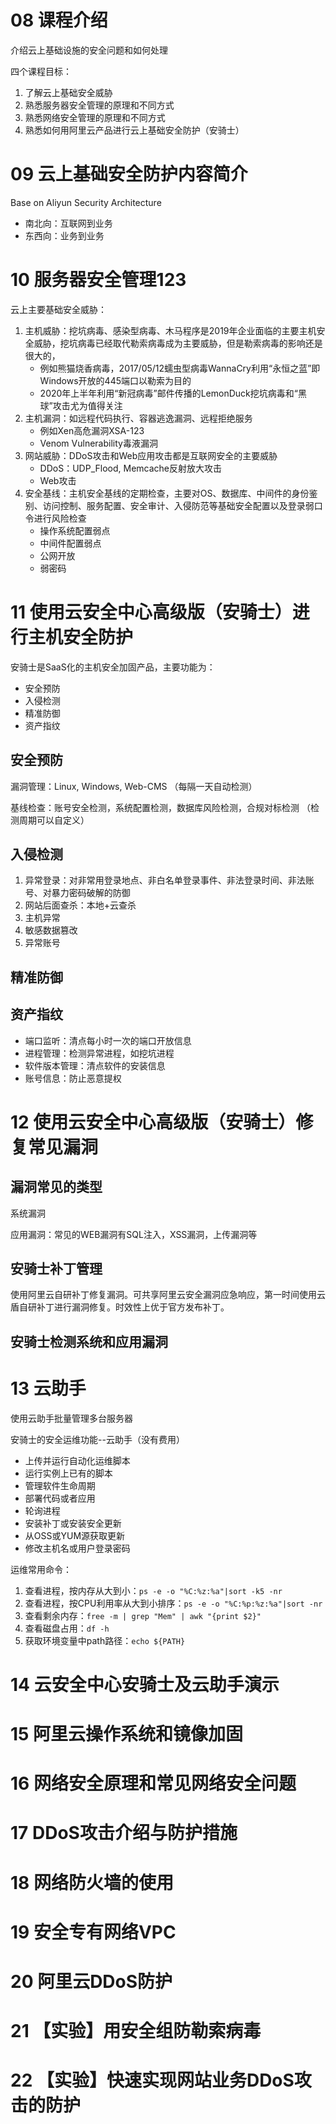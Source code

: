 # 08 课程介绍

介绍云上基础设施的安全问题和如何处理

四个课程目标：

1. 了解云上基础安全威胁
2. 熟悉服务器安全管理的原理和不同方式
3. 熟悉网络安全管理的原理和不同方式
4. 熟悉如何用阿里云产品进行云上基础安全防护（安骑士）

# 09 云上基础安全防护内容简介

Base on Aliyun Security Architecture

- 南北向：互联网到业务
- 东西向：业务到业务

# 10 服务器安全管理123

云上主要基础安全威胁：

1. 主机威胁：挖坑病毒、感染型病毒、木马程序是2019年企业面临的主要主机安全威胁，挖坑病毒已经取代勒索病毒成为主要威胁，但是勒索病毒的影响还是很大的，
   - 例如熊猫烧香病毒，2017/05/12蠕虫型病毒WannaCry利用“永恒之蓝”即Windows开放的445端口以勒索为目的
   - 2020年上半年利用“新冠病毒”邮件传播的LemonDuck挖坑病毒和“黑球”攻击尤为值得关注
2. 主机漏洞：如远程代码执行、容器逃逸漏洞、远程拒绝服务
   - 例如Xen高危漏洞XSA-123
   - Venom Vulnerability毒液漏洞
3. 网站威胁：DDoS攻击和Web应用攻击都是互联网安全的主要威胁
   - DDoS：UDP_Flood, Memcache反射放大攻击
   - Web攻击
4. 安全基线：主机安全基线的定期检查，主要对OS、数据库、中间件的身份鉴别、访问控制、服务配置、安全审计、入侵防范等基础安全配置以及登录弱口令进行风险检查
   - 操作系统配置弱点
   - 中间件配置弱点
   - 公网开放
   - 弱密码

# 11 使用云安全中心高级版（安骑士）进行主机安全防护

安骑士是SaaS化的主机安全加固产品，主要功能为：

- 安全预防
- 入侵检测
- 精准防御
- 资产指纹

## 安全预防

漏洞管理：Linux, Windows, Web-CMS （每隔一天自动检测）

基线检查：账号安全检测，系统配置检测，数据库风险检测，合规对标检测 （检测周期可以自定义）

## 入侵检测

1. 异常登录：对非常用登录地点、非白名单登录事件、非法登录时间、非法账号、对暴力密码破解的防御
2. 网站后面查杀：本地+云查杀
3. 主机异常
4. 敏感数据篡改
5. 异常账号

## 精准防御

## 资产指纹

- 端口监听：清点每小时一次的端口开放信息
- 进程管理：检测异常进程，如挖坑进程
- 软件版本管理：清点软件的安装信息
- 账号信息：防止恶意提权

# 12 使用云安全中心高级版（安骑士）修复常见漏洞

## 漏洞常见的类型

系统漏洞

应用漏洞：常见的WEB漏洞有SQL注入，XSS漏洞，上传漏洞等

## 安骑士补丁管理

使用阿里云自研补丁修复漏洞。可共享阿里云安全漏洞应急响应，第一时间使用云盾自研补丁进行漏洞修复。时效性上优于官方发布补丁。

## 安骑士检测系统和应用漏洞

# 13 云助手

使用云助手批量管理多台服务器

安骑士的安全运维功能--云助手（没有费用）

- 上传并运行自动化运维脚本
- 运行实例上已有的脚本
- 管理软件生命周期
- 部署代码或者应用
- 轮询进程
- 安装补丁或安装安全更新
- 从OSS或YUM源获取更新
- 修改主机名或用户登录密码

运维常用命令：

1. 查看进程，按内存从大到小：`ps -e -o "%C:%z:%a"|sort -k5 -nr`
2. 查看进程，按CPU利用率从大到小排序：`ps -e -o "%C:%p:%z:%a"|sort -nr`
3. 查看剩余内存：`free -m | grep "Mem" | awk "{print $2}"`
4. 查看磁盘占用：`df -h`
5. 获取环境变量中path路径：`echo ${PATH}`



# 14 云安全中心安骑士及云助手演示

# 15 阿里云操作系统和镜像加固

# 16 网络安全原理和常见网络安全问题

# 17 DDoS攻击介绍与防护措施

# 18 网络防火墙的使用

# 19 安全专有网络VPC

# 20 阿里云DDoS防护

# 21 【实验】用安全组防勒索病毒

# 22 【实验】快速实现网站业务DDoS攻击的防护
